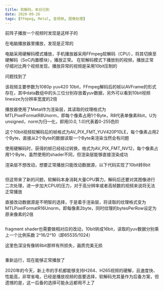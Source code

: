 ```yaml
---
title: 软解码，末日已到
date: 2020-09-26 
tags: [FFmpeg, Metal, 音视频, 图像处理]
---
```


前阵子播放一个视频时发现是这样子的

在电脑播放器里播放，发现是正常的

电脑采用硬解码模式播放，手机播放器采用FFmpeg软解码（CPU），将其切换至硬解码（SoC内置模块），播放正常。
在软解码模式下播放别的视频，播放正常
仔细对比两个视频发现，播放异常的视频是采用10bit压制的

问题找到了

该视频主要参数为1080p yuv420 10bit，FFmpeg解码后的帧以AVFrame的形式存在，其中data数组中的头三位分别存放着yuv数据，另外可以看到10bit视频linesize为分辨率宽度的2倍


播放器使用了Metal作为渲染层，其读取的纹理格式为MTLPixelFormatR8Unorm，即每个像素占用1个Byte，R8代表单像素8bit，U为unsigned，norm为归一化，即用[0.0, 1.0]代表着0-255色阶

这个10bit视频软解码后的帧格式为AV_PIX_FMT_YUV420P10LE，每个像素占用2个Byte，直接从2个Byte的数据读取一个Byte来渲染当然会有问题

使用硬解码时，获得的帧已经经过转换，格式为AV_PIX_FMT_NV12，每个像素占用1个Byte，虽然使用的shader不同，但渲染层能够直接渲染成功

渲染层不想改动，想要正常播放只能改动数据源，以下代码实现了10bit转8bit

```

```

但这带来了新的问题，软解码本身消耗大量CPU算力，解码后还要对其图像进行二次处理，进一步加大CPU的压力，对于高分辨率或者高帧数的视频来说将无法正常播放

直接改动数据源是不明智的选择，于是着手渲染层，将读取的纹理格式变为MTLPixelFormatR16Unorm，即每像素2byte，同时纹理的bytesPerRow设定为原来像素的2倍

```

```

fragment shader也需要做相对应的改动，10bit转成16bit，读取的yuv数据分别乘上一个比例系数 2^16/2^10（即65535/1024）

这里色深没有像转8bit那样有所损失，画质完美无损

```
```

重新运行，现在能够正常播放了

2020年的今天，新上市的手机都能够支持H264、H265视频的硬解，且速度快、性能高，非常省电，已经是播放视频的首要选择，软解码充其量作为后备方案，但遗憾的是，这一后备的选择可能永远都用不上了
